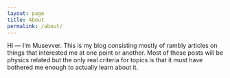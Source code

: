 ```yaml
---
layout: page
title: About
permalink: /about/
---
```


Hi — I’m Musevver. This is my blog consisting mostly of rambly articles on things that interested me at one point or another. Most of these posts will be physics related but the only real criteria for topics is that it must have bothered me enough to actually learn about it.
